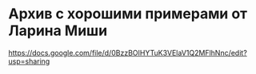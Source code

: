 # Архив с хорошими примерами от Ларина Миши #

https://docs.google.com/file/d/0BzzBOIHYTuK3VElaV1Q2MFlhNnc/edit?usp=sharing